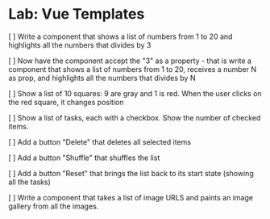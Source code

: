 # Lab: Vue Templates

[ ] Write a component that shows a list of numbers from 1 to 20 and highlights all the numbers that divides by 3

[ ] Now have the component accept the "3" as a property - that is write a component that shows a list of numbers from 1 to 20, receives a number N as prop, and highlights all the numbers that divides by N

[ ] Show a list of 10 squares: 9 are gray and 1 is red. When the user clicks on the red square, it changes position

[ ] Show a list of tasks, each with a checkbox. Show the number of checked items.

[ ] Add a button "Delete" that deletes all selected items

[ ] Add a button "Shuffle" that shuffles the list

[ ] Add a button "Reset" that brings the list back to its start state (showing all the tasks)

[ ] Write a component that takes a list of image URLS and paints an image gallery from all the images.
